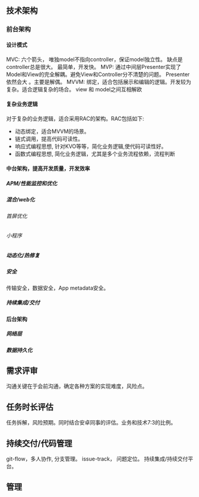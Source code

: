 ## 技术架构

### 前台架构

#### 设计模式

MVC: 六个箭头， 唯独model不指向controller，保证model独立性。 缺点是controller总是很大。 最简单，开发快。
MVP: 通过中间层Presenter实现了Model和View的完全解耦。避免View和Controller分不清楚的问题。 Presenter依然会大 。主要是解偶。
MVVM: 绑定，适合包括展示和编辑的逻辑。开发较为复杂。适合逻辑复杂的场合。 view 和 model之间互相解欧

#### 复杂业务逻辑

对于复杂的业务逻辑，适合采用RAC的架构。RAC包括如下:

- 动态绑定，适合MVVM的场景。
- 链式调用，提高代码可读性。
- 响应式编程思想, 针对KVO等等，简化业务逻辑,使代码可读性好。
- 函数式编程思想, 简化业务逻辑，尤其是多个业务流程依赖，流程判断

#### 中台架构，提高开发质量，开发效率

##### APM/性能监控和优化
##### 混合/web化

###### 首屏优化

###### 小程序

##### 动态化/热修复
##### 安全

传输安全，数据安全，App metadata安全。

##### 持续集成/交付

#### 后台架构

##### 网络层

##### 数据持久化



## 需求评审

沟通关键在于会前沟通，确定各种方案的实现难度，风险点。

## 任务时长评估

任务拆解，风险预期。同时结合安卓同事的评估。业务和技术7:3的比例。

## 持续交付/代码管理

git-flow，多人协作, 分支管理。
issue-track， 问题定位。
持续集成/持续交付平台。


## 管理
